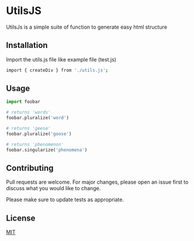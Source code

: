 # UtilsJS

UtilsJs is a simple suite of function to generate easy html structure

## Installation

Import the utils.js file like example file (test.js)

```bash
import { createDiv } from './utils.js';
```

## Usage

```python
import foobar

# returns 'words'
foobar.pluralize('word')

# returns 'geese'
foobar.pluralize('goose')

# returns 'phenomenon'
foobar.singularize('phenomena')
```

## Contributing
Pull requests are welcome. For major changes, please open an issue first to discuss what you would like to change.

Please make sure to update tests as appropriate.

## License
[MIT](https://choosealicense.com/licenses/mit/)